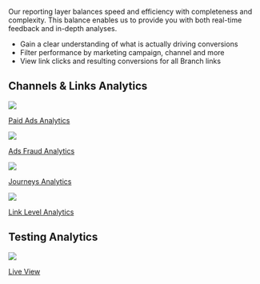 Our reporting layer balances speed and efficiency with completeness and complexity. This balance enables us to provide you with both real-time feedback and in-depth analyses.

- Gain a clear understanding of what is actually driving conversions
- Filter performance by marketing campaign, channel and more
- View link clicks and resulting conversions for all Branch links

## Channels & Links Analytics
<!-- Link Configuration -->
<div class="nav-wrap flex-wrap">
  <a href="/activity-reports-analytics/paid-ads-analytics/">
    <img src="../../../_assets/img/pages/channels/paid-ads.png" />
    <p>Paid Ads Analytics</p>
  </a>
  <a href="/activity-reports-analytics/ads-fraud-analytics/">
    <img src="../../../_assets/img/pages/channels/fraud.png" />
    <p>Ads Fraud Analytics</p>
  </a>
  <a href="/activity-reports-analytics/journeys-analytics/">
    <img src="../../../_assets/img/pages/channels/website.png" />
    <p>Journeys Analytics</p>
  </a>
<!-- Need content
	<a href="/activity-reports-analytics/deepviews-analytics/">
    <img src="../../../_assets/img/pages/analytics/deepview.png" />
    <p>Deepviews Analytics</p>
  </a>
	<a href="/activity-reports-analytics/desktop-sms-analytics/">
    <img src="../../../_assets/img/pages/analytics/desktop.png" />
    <p>Desktop SMS Analytics</p>
  </a>
	<a href="/activity-reports-analytics/email-analytics/">
		<img src="../../../_assets/img/pages/channels/email.png" />
		<p>Email Analytics</p>
	</a>
	<a href="/activity-reports-analytics/influencer-analytics/">
  	<img src="../../../_assets/img/pages/channels/referral.png" />
  	<p>Influencer Analytics</p>
	</a> -->
	<a href="/activity-reports-analytics/link-level-analytics/">
		<img src="../../../_assets/img/pages/channels/link.png" />
		<p>Link Level Analytics</p>
	</a>
</div>

## Testing Analytics
<!-- Deep Links -->
<div class="nav-wrap flex-wrap">
	<a href="/exports/pba-liveview/">
		<img src="../../../_assets/img/pages/dashboard/liveview.png" />
		<p>Live View</p>
	</a>
</div>
<!--/ Deep Links -->
